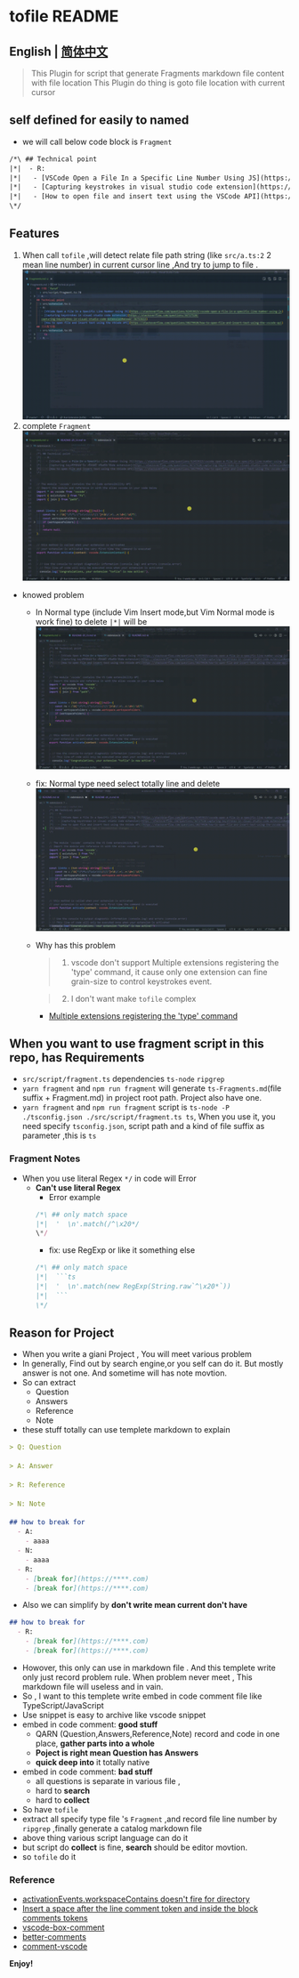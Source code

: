 # tofile README
## English | [简体中文](https://github.com/WingDust/tofile)

> This Plugin for script that generate Fragments markdown file content with file location
> This Plugin do thing is goto file location with current cursor


## self defined for easily to named
  - we will call below code block is `Fragment`
  ```txt
  /*\ ## Technical point
  |*|  - R:
  |*|   - [VSCode Open a File In a Specific Line Number Using JS](https://stackoverflow.com/questions/62453615/vscode-open-a-file-in-a-specific-line-number-using-js)
  |*|   - [Capturing keystrokes in visual studio code extension](https://stackoverflow.com/questions/36727520/capturing-keystrokes-in-visual-studio-code-extension#answer-36753622)
  |*|   - [How to open file and insert text using the VSCode API](https://stackoverflow.com/questions/38279920/how-to-open-file-and-insert-text-using-the-vscode-api)
  \*/
  ```
## Features
  1. When call `tofile` ,will detect relate file path string (like `src/a.ts:2` 2 mean line number) in current cursor line ,And try to jump to file .
  ![tofile](FeatureImg/tofile.gif)
  2. complete `Fragment`
  ![fragmentcomplete](FeatureImg/fragmentcomplete.gif)

  - knowed problem
    - In Normal type (include Vim Insert mode,but Vim Normal mode is work fine) to delete `|*|` will be
    ![tpyeproblem](IssuesImg/tpyeproblem.gif)
    - fix: Normal type need select totally line and delete 
    ![fixtype](IssuesImg/fixtype.gif)
    - Why has this problem
      > 1. vscode don't support Multiple extensions registering the 'type' command, it cause only one extension can fine grain-size to control keystrokes event.

      > 2. I don't want make `tofile` complex
      - [Multiple extensions registering the 'type' command](https://github.com/microsoft/vscode/issues/13441)


## When you want to use fragment script in this repo, has Requirements
  - `src/script/fragment.ts` dependencies `ts-node` `ripgrep` 
  - `yarn fragment` and `npm run fragment`  will generate `ts-Fragments.md`(file suffix + Fragment.md) in project root path. Project also have one.
  - `yarn fragment` and `npm run fragment` script is `ts-node -P ./tsconfig.json ./src/script/fragment.ts ts`, When you use it, you need specify `tsconfig.json`, script path and a kind  of file suffix as parameter ,this is `ts`

### Fragment Notes 
  - When you use literal Regex `*/` in code  will Error
    - **Can't use literal Regex**
      - Error example
      ```ts
      /*\ ## only match space
      |*|  '  \n'.match(/^\x20*/
      \*/
      ```
      - fix: use RegExp or like it something else
      ```ts
      /*\ ## only match space
      |*|  ```ts
      |*|  '  \n'.match(new RegExp(String.raw`^\x20*`))
      |*|  ```
      \*/
      ```

## Reason for Project
  - When you write a giani Project , You will meet various problem
  - In generally, Find out by search engine,or you self can do it. But mostly answer is not one. And sometime will has note movtion.
  - So can extract 
    - Question
    - Answers
    - Reference 
    - Note
  - these stuff totally can use templete markdown to explain
  ```md
  > Q: Question 

  > A: Answer 

  > R: Reference 

  > N: Note 

  ## how to break for 
    - A: 
      - aaaa
    - N:
      - aaaa
    - R:
      - [break for](https://****.com)
      - [break for](https://****.com)
  ```
  - Also we can simplify by **don't write mean current don't have**
  ```md
  ## how to break for 
    - R:
      - [break for](https://****.com)
      - [break for](https://****.com)
  ```
  - Howover, this only can use in markdown file . And this templete write only just record problem rule. When problem never meet , This markdown file will useless and in vain.
  - So , I want to this templete write embed in code comment file like TypeScript/JavaScript
  - Use snippet is easy to archive like vscode snippet
  - embed in code comment: **good stuff**
    - QARN (Question,Answers,Reference,Note) record and code in one place, **gather parts into a whole**
    - **Poject is right mean Question has Answers**
    - **quick deep into** it totally native
  - embed in code comment: **bad stuff**
    - all questions is separate in various file ,
    - hard to **search**
    - hard to **collect**
  - So have `tofile`
  - extract all specify type file 's `Fragment` ,and record file line number by `ripgrep` ,finally generate a catalog markdown file
  - above thing various script language can do it
  - but script do **collect** is fine, **search** should be editor movtion.
  - so `tofile` do it 
### Reference
  - [activationEvents.workspaceContains doesn't fire for directory](https://github.com/Microsoft/vscode/issues/2739)
  - [Insert a space after the line comment token and inside the block comments tokens](https://github.com/microsoft/vscode/blob/e5b6f39005e6029d6655e89313c8118bfda0913f/src/vs/editor/common/config/editorOptions.ts#L1136)
  - [vscode-box-comment](https://github.com/mattkenefick/vscode-box-comment)
  - [better-comments](https://github.com/aaron-bond/better-comments)
  - [comment-vscode](https://github.com/pouyakary/comment-vscode)

**Enjoy!**
